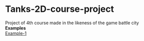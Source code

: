 # Tanks-2D-course-project
Project of 4th course made in the likeness of the game battle city<br>
**Examples**<br>
[Example-1](https://flic.kr/p/2oLjX3c)
